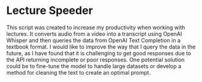 # Lecture Speeder

This script was created to increase my productivity when working with lectures. It converts audio from a video into a transcript using OpenAI Whisper and then queries the data from OpenAI Text Completion in a textbook format. I would like to improve the way that I query the data in the future, as I have found that it is challenging to get good responses due to the API returning incomplete or poor responses. One potential solution could be to fine-tune the model to handle large datasets or develop a method for cleaning the text to create an optimal prompt.


